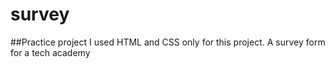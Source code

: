 # survey
##Practice project
I used HTML and CSS only for this project. A survey form for a tech academy 
